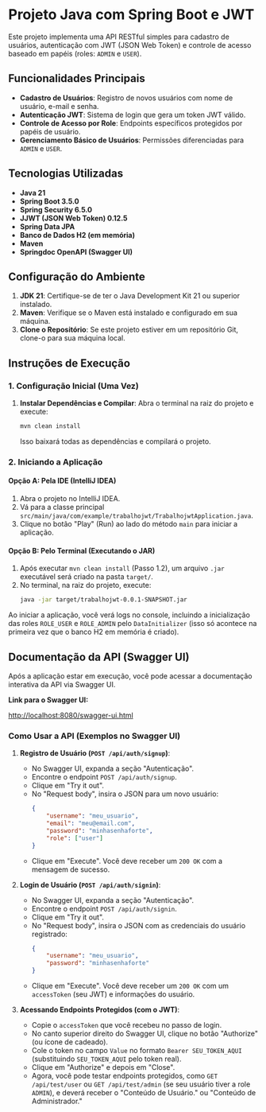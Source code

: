 # Projeto Java com Spring Boot e JWT

Este projeto implementa uma API RESTful simples para cadastro de usuários, autenticação com JWT (JSON Web Token) e controle de acesso baseado em papéis (roles: `ADMIN` e `USER`).

## Funcionalidades Principais

* **Cadastro de Usuários**: Registro de novos usuários com nome de usuário, e-mail e senha.
* **Autenticação JWT**: Sistema de login que gera um token JWT válido.
* **Controle de Acesso por Role**: Endpoints específicos protegidos por papéis de usuário.
* **Gerenciamento Básico de Usuários**: Permissões diferenciadas para `ADMIN` e `USER`.

## Tecnologias Utilizadas

* **Java 21**
* **Spring Boot 3.5.0**
* **Spring Security 6.5.0**
* **JJWT (JSON Web Token) 0.12.5**
* **Spring Data JPA**
* **Banco de Dados H2 (em memória)**
* **Maven**
* **Springdoc OpenAPI (Swagger UI)**

## Configuração do Ambiente

1.  **JDK 21**: Certifique-se de ter o Java Development Kit 21 ou superior instalado.
2.  **Maven**: Verifique se o Maven está instalado e configurado em sua máquina.
3.  **Clone o Repositório**: Se este projeto estiver em um repositório Git, clone-o para sua máquina local.

## Instruções de Execução

### 1. Configuração Inicial (Uma Vez)

1. **Instalar Dependências e Compilar**:
    Abra o terminal na raiz do projeto e execute:
    ```bash
    mvn clean install
    ```
    Isso baixará todas as dependências e compilará o projeto.

### 2. Iniciando a Aplicação

#### Opção A: Pela IDE (IntelliJ IDEA)

1.  Abra o projeto no IntelliJ IDEA.
2.  Vá para a classe principal `src/main/java/com/example/trabalhojwt/TrabalhojwtApplication.java`.
3.  Clique no botão "Play" (Run) ao lado do método `main` para iniciar a aplicação.

#### Opção B: Pelo Terminal (Executando o JAR)

1.  Após executar `mvn clean install` (Passo 1.2), um arquivo `.jar` executável será criado na pasta `target/`.
2.  No terminal, na raiz do projeto, execute:
    ```bash
    java -jar target/trabalhojwt-0.0.1-SNAPSHOT.jar
    ```

Ao iniciar a aplicação, você verá logs no console, incluindo a inicialização das roles `ROLE_USER` e `ROLE_ADMIN` pelo `DataInitializer` (isso só acontece na primeira vez que o banco H2 em memória é criado).

## Documentação da API (Swagger UI)

Após a aplicação estar em execução, você pode acessar a documentação interativa da API via Swagger UI.

**Link para o Swagger UI:**

[http://localhost:8080/swagger-ui.html](http://localhost:8080/swagger-ui.html)

### Como Usar a API (Exemplos no Swagger UI)

1.  **Registro de Usuário (`POST /api/auth/signup`)**:
    * No Swagger UI, expanda a seção "Autenticação".
    * Encontre o endpoint `POST /api/auth/signup`.
    * Clique em "Try it out".
    * No "Request body", insira o JSON para um novo usuário:
        ```json
        {
            "username": "meu_usuario",
            "email": "meu@email.com",
            "password": "minhasenhaforte",
            "role": ["user"]
        }
        ```
    * Clique em "Execute". Você deve receber um `200 OK` com a mensagem de sucesso.

2.  **Login de Usuário (`POST /api/auth/signin`)**:
    * No Swagger UI, expanda a seção "Autenticação".
    * Encontre o endpoint `POST /api/auth/signin`.
    * Clique em "Try it out".
    * No "Request body", insira o JSON com as credenciais do usuário registrado:
        ```json
        {
            "username": "meu_usuario",
            "password": "minhasenhaforte"
        }
        ```
    * Clique em "Execute". Você deve receber um `200 OK` com um `accessToken` (seu JWT) e informações do usuário.

3.  **Acessando Endpoints Protegidos (com o JWT)**:
    * Copie o `accessToken` que você recebeu no passo de login.
    * No canto superior direito do Swagger UI, clique no botão "Authorize" (ou ícone de cadeado).
    * Cole o token no campo `Value` no formato `Bearer SEU_TOKEN_AQUI` (substituindo `SEU_TOKEN_AQUI` pelo token real).
    * Clique em "Authorize" e depois em "Close".
    * Agora, você pode testar endpoints protegidos, como `GET /api/test/user` ou `GET /api/test/admin` (se seu usuário tiver a role `ADMIN`), e deverá receber o "Conteúdo de Usuário." ou "Conteúdo de Administrador."
